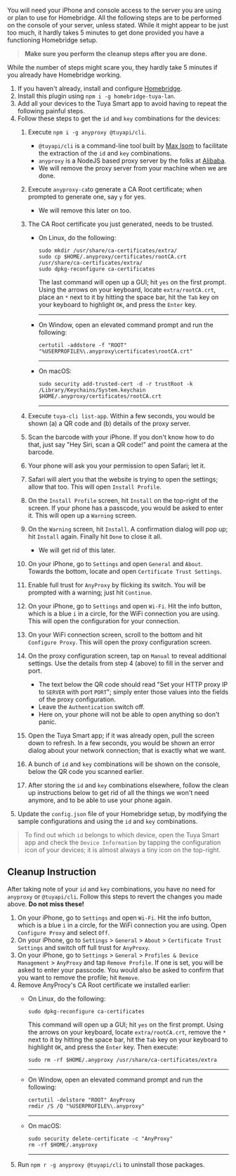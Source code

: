 You will need your iPhone and console access to the server you are using or plan to use for Homebridge. All the following steps are to be performed on the console of your server, unless stated. While it might appear to be just too much, it hardly takes 5 minutes to get done provided you have a functioning Homebridge setup.

> **Make sure you perform the cleanup steps after you are done.**

While the number of steps might scare you, they hardly take 5 minutes if you already have Homebridge working.
1) If you haven't already, install and configure [Homebridge](https://github.com/nfarina/homebridge).
1) Install this plugin using `npm i -g homebridge-tuya-lan`.
1) Add all your devices to the Tuya Smart app to avoid having to repeat the following painful steps.
1) Follow these steps to get the `id` and `key` combinations for the devices:
    1) Execute `npm i -g anyproxy @tuyapi/cli`.
       * `@tuyapi/cli` is a command-line tool built by [Max Isom](https://maxisom.me) to facilitate the extraction of the `id` and `key` combinations.
       * `anyproxy` is a NodeJS based proxy server by the folks at [Alibaba](https://github.com/alibaba/anyproxy).
       * We will remove the proxy server from your machine when we are done.
       
    1) Execute `anyproxy-ca`to generate a CA Root certificate; when prompted to generate one, say `y` for yes.
       * We will remove this later on too.
       
    1) The CA Root certificate you just generated, needs to be trusted.
       * On Linux, do the following:
          ```
          sudo mkdir /usr/share/ca-certificates/extra/
          sudo cp $HOME/.anyproxy/certificates/rootCA.crt /usr/share/ca-certificates/extra/
          sudo dpkg-reconfigure ca-certificates
          ```
          The last command will open up a GUI; hit `yes` on the first prompt. Using the arrows on your keyboard, locate `extra/rootCA.crt`, place an `*` next to it by hitting the space bar, hit the `Tab` key on your keyboard to highlight `OK`, and press the `Enter` key.

          ---
       * On Window, open an elevated command prompt and run the following:
          ```
          certutil -addstore -f "ROOT" "%USERPROFILE%\.anyproxy\certificates\rootCA.crt"
          ```

          ---
       * On macOS:
          ```
          sudo security add-trusted-cert -d -r trustRoot -k /Library/Keychains/System.keychain $HOME/.anyproxy/certificates/rootCA.crt
          ```

          ---
          
    1) Execute `tuya-cli list-app`. Within a few seconds, you would be shown (a) a QR code and (b) details of the proxy server.
    1) Scan the barcode with your iPhone. If you don't know how to do that, just say "Hey Siri, scan a QR code!" and point the camera at the barcode.
    1) Your phone will ask you your permission to open Safari; let it.
    1) Safari will alert you that the website is trying to open the settings; allow that too. This will open `Install Profile`.
    1) On the `Install Profile` screen, hit `Install` on the top-right of the screen. If your phone has a passcode, you would be asked to enter it. This will open up a `Warning` screen.
    1) On the `Warning` screen, hit `Install`. A confirmation dialog will pop up; hit `Install` again. Finally hit `Done` to close it all.
       * We will get rid of this later.
    1) On your iPhone, go to `Settings` and open `General` and `About`. Towards the bottom, locate and open `Certificate Trust Settings`.
    1) Enable full trust for `AnyProxy` by flicking its switch. You will be prompted with a warning; just hit `Continue`.
    1) On your iPhone, go to `Settings` and open `Wi-Fi`. Hit the info button, which is a blue `i` in a circle, for the WiFi connection you are using. This will open the configuration for your connection.
    1) On your WiFi connection screen, scroll to the bottom and hit `Configure Proxy`. This will open the proxy configuration screen.
    1) On the proxy configuration screen, tap on `Manual` to reveal additional settings. Use the details from step 4 (above) to fill in the server and port.
        * The text below the QR code should read "Set your HTTP proxy IP to `SERVER` with port `PORT`"; simply enter those values into the fields of the proxy configuration.
        * Leave the `Authentication` switch off.
        * Here on, your phone will not be able to open anything so don't panic.
    1) Open the Tuya Smart app; if it was already open, pull the screen down to refresh. In a few seconds, you would be shown an error dialog about your network connection; that is exactly what we want.
    1) A bunch of `id` and `key` combinations will be shown on the console, below the QR code you scanned earlier.
    1) After storing the `id` and `key` combinations elsewhere, follow the clean up instructions below to get rid of all the things we won't need anymore, and to be able to use your phone again.
1) Update the `config.json` file of your Homebridge setup, by modifying the sample configurations and using the `id` and `key` combinations.

> To find out which `id` belongs to which device, open the Tuya Smart app and check the `Device Information` by tapping the configuration icon of your devices; it is almost always a tiny icon on the top-right.


## Cleanup Instruction
After taking note of your `id` and `key` combinations, you have no need for `anyproxy` or `@tuyapi/cli`. Follow this steps to revert the changes you made above. **Do not miss these!**

1) On your iPhone, go to `Settings` and open `Wi-Fi`. Hit the info button, which is a blue `i` in a circle, for the WiFi connection you are using. Open `Configure Proxy` and select `Off`.
1) On your iPhone, go to `Settings` > `General` > `About` > `Certificate Trust Settings` and switch off full trust for `AnyProxy`.
1) On your iPhone, go to `Settings` > `General` > `Profiles & Device Management` > `AnyProxy` and tap `Remove Profile`. If one is set, you will be asked to enter your passcode. You would also be asked to confirm that you want to remove the profile; hit `Remove`.
1) Remove AnyProcy's CA Root certificate we installed earlier:
   * On Linux, do the following:
      ```
      sudo dpkg-reconfigure ca-certificates
      ```
      This command will open up a GUI; hit `yes` on the first prompt. Using the arrows on your keyboard, locate `extra/rootCA.crt`, remove the `*` next to it by hitting the space bar, hit the `Tab` key on your keyboard to highlight `OK`, and press the `Enter` key. Then execute:
      ```
      sudo rm -rf $HOME/.anyproxy /usr/share/ca-certificates/extra
      ```

      ---
   * On Window, open an elevated command prompt and run the following:
      ```
      certutil -delstore "ROOT" AnyProxy
      rmdir /S /Q "%USERPROFILE%\.anyproxy"
      ```

      ---
   * On macOS:
      ```
      sudo security delete-certificate -c "AnyProxy"
      rm -rf $HOME/.anyproxy
      ```

      ---
1) Run `npm r -g anyproxy @tuyapi/cli` to uninstall those packages.
